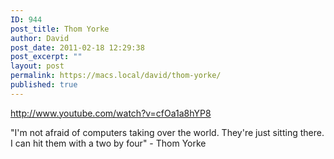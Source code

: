 ```yaml
---
ID: 944
post_title: Thom Yorke
author: David
post_date: 2011-02-18 12:29:38
post_excerpt: ""
layout: post
permalink: https://macs.local/david/thom-yorke/
published: true
---
```

http://www.youtube.com/watch?v=cfOa1a8hYP8

"I'm not afraid of computers taking over the world. They're just sitting there. I can hit them with a two by four" - Thom Yorke